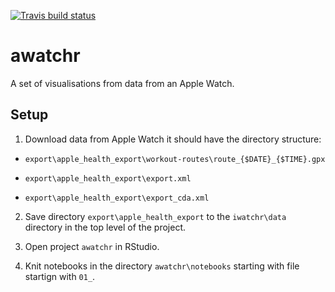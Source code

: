<!-- badges: start -->
[![Travis build status](https://travis-ci.com/jolyonfaria/awatchr.svg?branch=master)](https://travis-ci.com/jolyonfaria/awatchr)
<!-- badges: end -->

# awatchr

A set of visualisations from data from an Apple Watch.

## Setup

1. Download data from Apple Watch it should have the directory structure:

- `export\apple_health_export\workout-routes\route_{$DATE}_{$TIME}.gpx`

- `export\apple_health_export\export.xml`

- `export\apple_health_export\export_cda.xml`

2. Save directory `export\apple_health_export` to the `iwatchr\data` directory in the top level of the project.

3. Open project `awatchr` in RStudio.

4. Knit notebooks in the directory `awatchr\notebooks` starting with file startign with `01_`.
